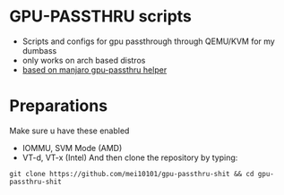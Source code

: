 # GPU-PASSTHRU scripts
- Scripts and configs for gpu passthrough through QEMU/KVM for my dumbass
- only works on arch based distros
- [based on manjaro gpu-passthru helper](https://github.com/pavolelsig/manjaro_helper_2021)

# Preparations
Make sure u have these enabled
- IOMMU, SVM Mode (AMD) 
- VT-d, VT-x (Intel) 
And then clone the repository by typing:
```
git clone https://github.com/mei10101/gpu-passthru-shit && cd gpu-passthru-shit
```
